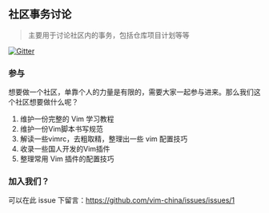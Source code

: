 ## 社区事务讨论
> 主要用于讨论社区内的事务，包括仓库项目计划等等

[![Gitter](https://badges.gitter.im/vim-china/Lobby.svg)](https://gitter.im/vim-china/Lobby)

### 参与

想要做一个社区，单靠个人的力量是有限的，需要大家一起参与进来。那么我们这个社区想要做什么呢？

1. 维护一份完整的 Vim 学习教程
2. 维护一份Vim脚本书写规范
3. 解读一些vimrc，去粗取精，整理出一些 vim 配置技巧
4. 收录一些国人开发的Vim插件
5. 整理常用 Vim 插件的配置技巧

### 加入我们？

可以在此 issue 下留言：https://github.com/vim-china/issues/issues/1
